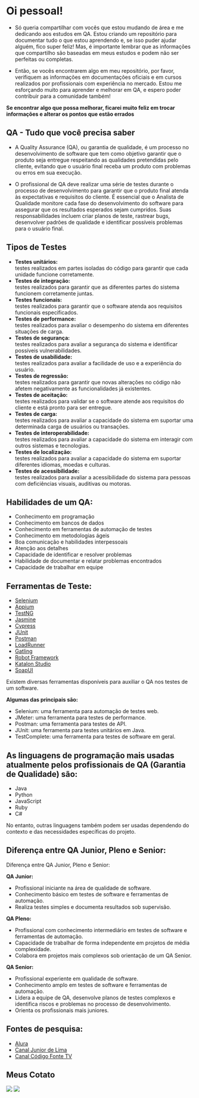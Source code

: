 # Oi pessoal!

* Só queria compartilhar com vocês que estou mudando de área e me dedicando aos estudos em QA. Estou criando um repositório para documentar tudo o que estou aprendendo e, se isso puder ajudar alguém, fico super feliz! Mas, é importante lembrar que as informações que compartilho são baseadas em meus estudos e podem não ser perfeitas ou completas.

* Então, se vocês encontrarem algo em meu repositório, por favor, verifiquem as informações em documentações oficiais e em cursos realizados por profissionais com experiência no mercado. Estou me esforçando muito para aprender e melhorar em QA, e espero poder contribuir para a comunidade também!

**Se encontrar algo que possa melhorar, ficarei muito feliz em trocar informações e alterar os pontos que estão errados**


## QA - Tudo que você precisa saber
 * A Quality Assurance (QA), ou garantia de qualidade, é um processo no desenvolvimento de software que tem
como objetivo garantir que o produto seja entregue respeitando as qualidades pretendidas pelo cliente,
evitando que o usuário final receba um produto com problemas ou erros em sua execução.

* O profissional de QA deve realizar uma série de testes durante o processo de desenvolvimento para
garantir que o produto final atenda às expectativas e requisitos do cliente. É essencial que o Analista
de Qualidade monitore cada fase do desenvolvimento do software para assegurar que os resultados
esperados sejam cumpridos. Suas responsabilidades incluem criar planos de teste, rastrear bugs,
desenvolver padrões de qualidade e identificar possíveis problemas para o usuário final.
                
## Tipos de Testes
           
* **Testes unitários:** <br>testes realizados em partes isoladas do código para garantir que cada unidade funcione corretamente.
* **Testes de integração:**<br> testes realizados para garantir que as diferentes partes do sistema funcionem corretamente juntas.      
* **Testes funcionais:** <br>testes realizados para garantir que o software atenda aos requisitos funcionais especificados.
* **Testes de performance:**<br> testes realizados para avaliar o desempenho do sistema em diferentes situações de carga.
* **Testes de segurança:**<br> testes realizados para avaliar a segurança do sistema e identificar possíveis vulnerabilidades.
* **Testes de usabilidade:**<br> testes realizados para avaliar a facilidade de uso e a experiência do usuário.
* **Testes de regressão:**<br> testes realizados para garantir que novas alterações no código não afetem negativamente as funcionalidades já existentes.
* **Testes de aceitação:**<br> testes realizados para validar se o software atende aos requisitos do cliente e está pronto para ser entregue.
* **Testes de carga:** <br>testes realizados para avaliar a capacidade do sistema em suportar uma determinada carga de usuários ou transações.
* **Testes de interoperabilidade:**<br> testes realizados para avaliar a capacidade do sistema em interagir com outros sistemas e tecnologias.
* **Testes de localização:** <br>testes realizados para avaliar a capacidade do sistema em suportar diferentes idiomas, moedas e culturas.
* **Testes de acessibilidade:**<br> testes realizados para avaliar a acessibilidade do sistema para pessoas com deficiências visuais, auditivas ou motoras.


## Habilidades de um QA:

* Conhecimento em programação
* Conhecimento em bancos de dados
* Conhecimento em ferramentas de automação de testes
* Conhecimento em metodologias ágeis
* Boa comunicação e habilidades interpessoais
* Atenção aos detalhes
* Capacidade de identificar e resolver problemas
* Habilidade de documentar e relatar problemas encontrados
* Capacidade de trabalhar em equipe

##  Ferramentas de Teste:

* [Selenium](https://www.selenium.dev/documentation/)
* [Appium](https://appium.io/docs/en/about-appium/intro/)
* [TestNG](https://testng.org/doc/)
* [Jasmine](https://jasmine.github.io/)
* [Cypress](https://docs.cypress.io/guides/overview/why-cypress)
* [JUnit](https://junit.org/junit5/docs/current/user-guide/)
* [Postman](https://learning.postman.com/docs/introduction/overview/)
* [LoadRunner](https://admhelp.microfocus.com/lr/en/2022-2022-r2/help/WebHelp/Content/WelcomeContent/c_Welcome.htm)
* [Gatling](https://gatling.io/docs/gatling/reference/current/)
* [Robot Framework](https://robotframework.org/robotframework/latest/RobotFrameworkUserGuide.html)
* [Katalon Studio](https://docs.katalon.com/)
* [SoapUI](https://www.soapui.org/docs/)

Existem diversas ferramentas disponíveis para auxiliar o QA nos testes de um software.<br>

 **Algumas das principais são:**

+ Selenium: uma ferramenta para automação de testes web.
+ JMeter: uma ferramenta para testes de performance.
+ Postman: uma ferramenta para testes de API.
+ JUnit: uma ferramenta para testes unitários em Java.
+ TestComplete: uma ferramenta para testes de software em geral.

## As linguagens de programação mais usadas atualmente pelos profissionais de QA (Garantia de Qualidade) são:

* Java
* Python
* JavaScript
* Ruby
* C#

No entanto, outras linguagens também podem ser usadas dependendo do contexto e das necessidades específicas do projeto.


## Diferença entre QA Junior, Pleno e Senior:
Diferença entre QA Junior, Pleno e Senior:

**QA Junior:**

* Profissional iniciante na área de qualidade de software.
* Conhecimento básico em testes de software e ferramentas de automação.
* Realiza testes simples e documenta resultados sob supervisão.

**QA Pleno:**

* Profissional com conhecimento intermediário em testes de software e ferramentas de automação.
* Capacidade de trabalhar de forma independente em projetos de média complexidade.
* Colabora em projetos mais complexos sob orientação de um QA Senior.

**QA Senior:**

* Profissional experiente em qualidade de software.
* Conhecimento amplo em testes de software e ferramentas de automação.
* Lidera a equipe de QA, desenvolve planos de testes complexos e identifica riscos e problemas no processo de desenvolvimento.
* Orienta os profissionais mais juniores.


##  Fontes de pesquisa:

* [Alura](https://www.alura.com.br/)
* [Canal Junior de Lima](https://www.youtube.com/@JuliodeLimas)
* [Canal Código Fonte TV](https://www.youtube.com/watch?v=eCmIALYTqPk)


## Meus Cotato
<div>
    <a href="https://www.instagram.com/brunolucas013/" target="_blank"><img
            src="https://img.shields.io/badge/-Instagram-%23E4405F?style=for-the-badge&logo=instagram&logoColor=white"
            target="_blank"></a>
    <a href="www.linkedin.com/in/bruno-lucasQA" target="_blank"><img
            src="https://img.shields.io/badge/-LinkedIn-%230077B5?style=for-the-badge&logo=linkedin&logoColor=white"
            target="_blank"></a>
</div>